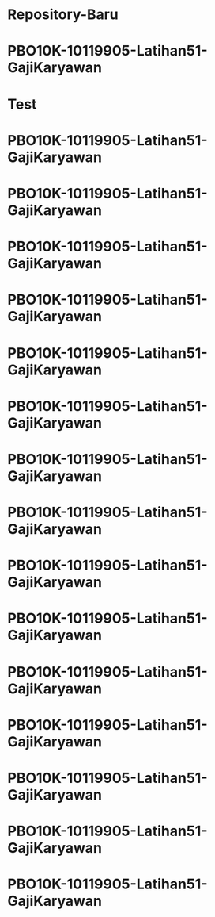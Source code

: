 # Repository-Baru
# PBO10K-10119905-Latihan51-GajiKaryawan
# Test
# PBO10K-10119905-Latihan51-GajiKaryawan
# PBO10K-10119905-Latihan51-GajiKaryawan
# PBO10K-10119905-Latihan51-GajiKaryawan
# PBO10K-10119905-Latihan51-GajiKaryawan
# PBO10K-10119905-Latihan51-GajiKaryawan
# PBO10K-10119905-Latihan51-GajiKaryawan
# PBO10K-10119905-Latihan51-GajiKaryawan
# PBO10K-10119905-Latihan51-GajiKaryawan
# PBO10K-10119905-Latihan51-GajiKaryawan
# PBO10K-10119905-Latihan51-GajiKaryawan
# PBO10K-10119905-Latihan51-GajiKaryawan
# PBO10K-10119905-Latihan51-GajiKaryawan
# PBO10K-10119905-Latihan51-GajiKaryawan
# PBO10K-10119905-Latihan51-GajiKaryawan
# PBO10K-10119905-Latihan51-GajiKaryawan
